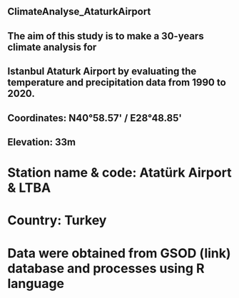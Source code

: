 ## ClimateAnalyse_AtaturkAirport
## The aim of this study is to make a 30-years climate analysis for 
## Istanbul Ataturk Airport by evaluating the temperature and precipitation data from 1990 to 2020.
## Coordinates: N40°58.57' / E28°48.85'
## Elevation: 33m
# Station name & code: Atatürk Airport & LTBA
# Country: Turkey

# Data were obtained from GSOD (link) database and processes using R language 
